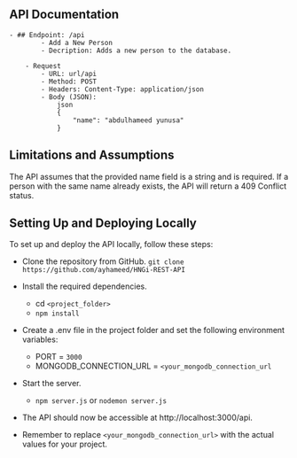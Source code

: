 ##  API Documentation
    - ## Endpoint: /api
            - Add a New Person
            - Decription: Adds a new person to the database.

        - Request
            - URL: url/api
            - Method: POST
            - Headers: Content-Type: application/json
            - Body (JSON):
                json
                {
                    "name": "abdulhameed yunusa"
                }
## Limitations and Assumptions
The API assumes that the provided name field is a string and is required.
If a person with the same name already exists, the API will return a 409 Conflict status.

## Setting Up and Deploying Locally
To set up and deploy the API locally, follow these steps:

- Clone the repository from GitHub. `git clone https://github.com/ayhameed/HNGi-REST-API`
- Install the required dependencies.
    - cd `<project_folder>`
    - `npm install`
- Create a .env file in the project folder and set the following environment variables:
    - PORT = `3000`
    - MONGODB_CONNECTION_URL = `<your_mongodb_connection_url`
- Start the server.
    - `npm server.js` or `nodemon server.js`
- The API should now be accessible at http://localhost:3000/api.

- Remember to replace `<your_mongodb_connection_url>` with the actual values for your project.
